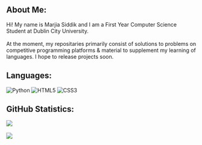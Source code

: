 ## About Me:
Hi! My name is Marjia Siddik and I am a First Year Computer Science Student at Dublin City University.<br></br>At the moment, my repositaries primarily consist of solutions to problems on competitive programming platforms & material to supplement my learning of languages. I hope to release projects soon.


## Languages:
![Python](https://img.shields.io/badge/python-3670A0?style=for-the-badge&logo=python&logoColor=ffdd54) ![HTML5](https://img.shields.io/badge/html5-%23E34F26.svg?style=for-the-badge&logo=html5&logoColor=white) ![CSS3](https://img.shields.io/badge/css3-%231572B6.svg?style=for-the-badge&logo=css3&logoColor=white)
## GitHub Statistics:
![](https://github-readme-stats.vercel.app/api?username=marjiasdk&theme=maroongold&hide_border=false&include_all_commits=false&count_private=false)<br/><br>
![](https://github-readme-streak-stats.herokuapp.com/?user=marjiasdk&theme=maroongold&hide_border=false)<br/>
